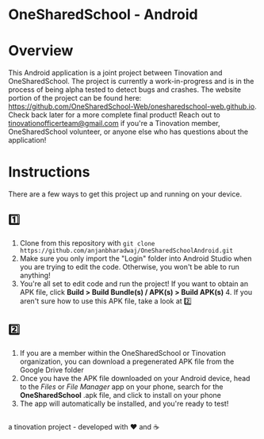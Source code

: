 # OneSharedSchool - Android

# Overview
This Android application is a joint project between Tinovation and OneSharedSchool. The project is currently a work-in-progress and is in the process of being alpha tested to detect bugs and crashes. The website portion of the project can be found here: https://github.com/OneSharedSchool-Web/onesharedschool-web.github.io. Check back later for a more complete final product! 
Reach out to tinovationofficerteam@gmail.com if you're a Tinovation member, OneSharedSchool volunteer, or anyone else who has questions about the application!

# Instructions

There are a few ways to get this project up and running on your device.

## 1️⃣

 1. Clone from this repository with `git clone https://github.com/anjanbharadwaj/OneSharedSchoolAndroid.git`
 2. Make sure you only import the "Login" folder into Android Studio when you are trying to edit the code. Otherwise, you won't be able to run anything!
 3. You're all set to edit code and run the project! If you want to obtain an APK file, click **Build > Build Bundle(s) / APK(s) > Build APK(s)**
	 4. If you aren't sure how to use this APK file, take a look at 2️⃣

## 2️⃣

 1. If you are a member within the OneSharedSchool or Tinovation organization, you can download a pregenerated APK file from the Google Drive folder
 2.  Once you have the APK file downloaded on your Android device, head to the *Files* or *File Manager* app on your phone, search for the **OneSharedSchool** .apk file, and click to install on your phone
 3. The app will automatically be installed, and you're ready to test!




## 

a tinovation project - developed with ❤️ and ☕️
